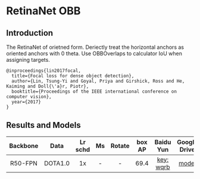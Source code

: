 # RetinaNet OBB

## Introduction

The RetinaNet of orietned form. Deriectly treat the horizontal anchors as oriented anchors with 0 theta. Use OBBOverlaps to calculator IoU when assigning targets.

```
@inproceedings{lin2017focal,
  title={Focal loss for dense object detection},
  author={Lin, Tsung-Yi and Goyal, Priya and Girshick, Ross and He, Kaiming and Doll{\'a}r, Piotr},
  booktitle={Proceedings of the IEEE international conference on computer vision},
  year={2017}
}
```

## Results and Models

| Backbone |   Data  | Lr schd | Ms | Rotate | box AP | Baidu Yun | Google Drive |
|:--------:|:-------:|:-------:|:--:|:------:|:------:|:---------:|:------------:|
| R50-FPN  | DOTA1.0 |    1x   |  - |    -   |  69.4  |[key: wqrb](https://pan.baidu.com/s/1cVF1jnt1ieEDk2eI9HVbRw)|[model](https://drive.google.com/file/d/1N1-POFkXfdTNlLGcRuj_nB2guWNNutZE/view?usp=sharing)|
